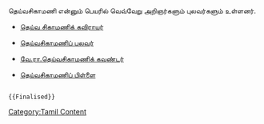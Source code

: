 தெய்வசிகாமணி என்னும் பெயரில் வெவ்வேறு அறிஞர்களும் புலவர்களும் உள்ளனர்.

-   [தெய்வ சிகாமணிக் கவிராயர்](தெய்வ_சிகாமணிக்_கவிராயர் "wikilink")
-   [தெய்வசிகாமணிப் புலவர்](தெய்வசிகாமணிப்_புலவர் "wikilink")
-   [வே.ரா.தெய்வசிகாமணிக் கவுண்டர்](வே.ரா.தெய்வசிகாமணிக்_கவுண்டர் "wikilink")
-   [தெய்வசிகாமணிப் பிள்ளை](தெய்வசிகாமணிப்_பிள்ளை "wikilink")

```{=mediawiki}
{{Finalised}}
```
[Category:Tamil Content](Category:Tamil_Content "wikilink")
